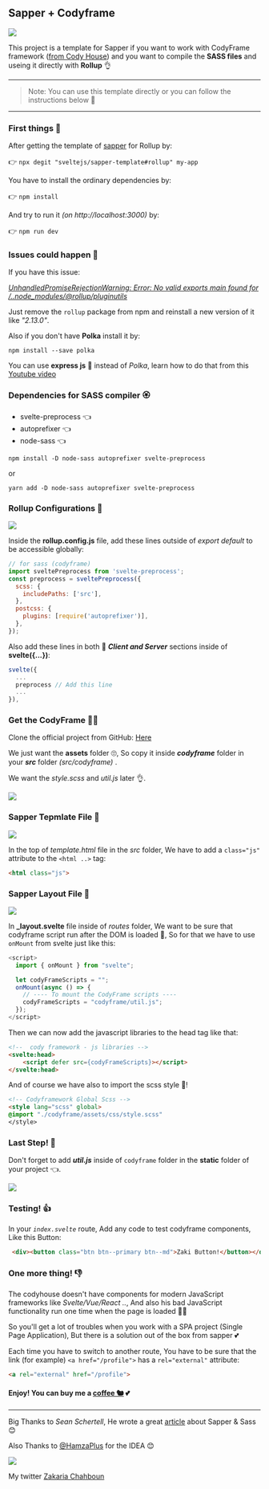 ## Sapper + Codyframe

<img src="./explanation/sapper and codyframe.png">


This project is a template for Sapper if you want to work with CodyFrame framework ([from Cody House](https://codyhouse.co/ds/docs/framework)) and you want to compile the **SASS files** and useing it directly with **Rollup** 👌

-------------------------------

> Note: You can use this template directly or you can follow the instructions below 🍵

-------------------------------

### First things 🤚
After getting the template of [sapper](https://sapper.svelte.dev/) for Rollup by:

👉 `npx degit "sveltejs/sapper-template#rollup" my-app`

You have to install the ordinary dependencies by:

👉 `npm install`

And try to run it _(on http://localhost:3000)_ by:

👉 `npm run dev`

### Issues could happen 📛
If you have this issue:

*[UnhandledPromiseRejectionWarning: Error: No valid exports main found for /..node_modules/@rollup/pluginutils](https://github.com/sveltejs/sapper/issues/1257)*

Just remove the `rollup` package from npm and reinstall a new version of it like *"2.13.0"*.

Also if you don't have **Polka** install it by:

`npm install --save polka`

You can use **express js** 🌱 instead of *Polka*, learn how to do that from this [Youtube video](https://youtu.be/kiou6WVYswM)

### Dependencies for SASS compiler 🏵️
* svelte-preprocess 👈
* autoprefixer 👈
* node-sass 👈

`npm install -D node-sass autoprefixer svelte-preprocess`

or

`yarn add -D node-sass autoprefixer svelte-preprocess`

### Rollup Configurations 🦊

<img src="./explanation/01.png">

Inside the **rollup.config.js** file, add these lines outside of *export default* to be accessible globally:

```js
// for sass (codyframe)
import sveltePreprocess from 'svelte-preprocess';
const preprocess = sveltePreprocess({
  scss: {
    includePaths: ['src'],
  },
  postcss: {
    plugins: [require('autoprefixer')],
  },
});
```

Also add these lines in both 🤠 ***Client and Server*** sections inside of **svelte({...})**:

```js
svelte({
  ...
  preprocess // Add this line
  ...
}),
```

### Get the CodyFrame 🤦‍♂
Clone the official project from GitHub: [Here](https://github.com/CodyHouse/codyhouse-framework)

We just want the **assets** folder 🙄, So copy it inside ***codyframe*** folder in your ***src*** folder _(src/codyframe)_ .

We want the *style.scss* and *util.js* later 👌.

<img src="./explanation/02.png">

### Sapper Tepmlate File 🍪

<img src="./explanation/03.png">

In the top of *template.html* file in the *src* folder, We have to add a `class="js"` attribute to the `<html ..>` tag:

```html
<html class="js">
```

### Sapper Layout File 🐧

<img src="./explanation/04.png">

In **_layout.svelte** file inside of *routes* folder, We want to be sure that codyframe script run after the DOM is loaded 👧, So for that we have to use `onMount` from svelte just like this:

```js
<script>
  import { onMount } from "svelte";

  let codyFrameScripts = "";
  onMount(async () => {
    // ---- To mount the CodyFrame scripts ----
    codyFrameScripts = "codyframe/util.js";
  });
</script>
```

Then we can now add the javascript libraries to the head tag like that:

```html
<!--  cody framework - js libraries -->
<svelte:head>
    <script defer src={codyFrameScripts}></script>
</svelte:head>
```

 And of course we have also to import the scss style 🌻!

```html
<!-- Codyframework Global Scss -->
<style lang="scss" global>
@import "./codyframe/assets/css/style.scss"
</style>
```

### Last Step! 🤗
Don't forget to add ***util.js*** inside of `codyframe` folder in the **static** folder of your project 👈.

<img src="./explanation/05.png">

### Testing! 👍

In your *`index.svelte`* route, Add any code to test codyframe components, Like this Button:

```html
 <div><button class="btn btn--primary btn--md">Zaki Button!</button></div>
```

### One more thing! 👎
The codyhouse doesn't have components for modern JavaScript frameworks like *Svelte/Vue/React ..*, And also his bad JavaScript functionality run one time when the page is loaded 🤦‍♂

So you'll get a lot of troubles when you work with a SPA project (Single Page Application), But there is a solution out of the box from sapper 💕

Each time you have to switch to another route, You have to be sure that the link (for example) `<a href="/profile">` has a `rel="external"` attribute:

```html
<a rel="external" href="/profile">
```

#### Enjoy! You can buy me a [coffee 🐿](paypal.me/zakariachahboun) 💕

-----------------------------
Big Thanks to *Sean Schertell*, He wrote a great [article](https://medium.com/@sean_27490/svelte-sapper-with-sass-271fff662da9) about Sapper & Sass :blush: 

Also Thanks to [@HamzaPlus](https://github.com/HamzaPlus) for the IDEA :blush:

<img src="https://raw.githubusercontent.com/zakaria-chahboun/ZakiQtProjects/master/IMAGE2.png" >

My twitter [Zakaria Chahboun](https://twitter.com/zaki_chahboun)